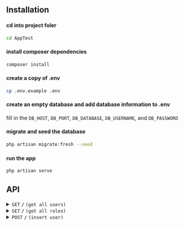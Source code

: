 ## Installation

#### cd into project foler
```sh
cd AppTest
```

#### install composer dependencies
```sh
composer install
```

#### create a copy of .env
```sh
cp .env.example .env
```

#### create an empty database and add database information to .env
fill in the `DB_HOST`, `DB_PORT`, `DB_DATABASE`, `DB_USERNAME`, and `DB_PASSWORD`

#### migrate and seed the database
```sh
php artisan migrate:fresh --seed
```

#### run the app
```sh
php artisan serve
```

## API
<details>
    <summary><code>GET</code> <code><b>/</b></code> <code>(get all users)</code></summary>
    
##### Responses
    
> | http code     | content-type                      | response                                                            |
> |---------------|-----------------------------------|---------------------------------------------------------------------|
> | `200`         | `application/json`                | {"data":[{"id":1,"name":"sample",..},..]}                           |
    
##### Example cURL

> ```javascript
> curl -X GET -H "Content-Type: application/json" http://127.0.0.1:8000/api/v1/users
> ```
    
</details>

<details>
    <summary><code>GET</code> <code><b>/</b></code> <code>(get all roles)</code></summary>
    
##### Responses
    
> | http code     | content-type                      | response                                                            |
> |---------------|-----------------------------------|---------------------------------------------------------------------|
> | `200`         | `application/json`                | {"data":[{"id":1,"description":"sample",..},..]}                           |
    
##### Example cURL

> ```javascript
> curl -X GET -H "Content-Type: application/json" http://127.0.0.1:8000/api/v1/roles
> ```
    
</details>

<details>
    <summary><code>POST</code> <code><b>/</b></code> <code>(insert user)</code></summary>

##### Parameters

> | name      |  type     | data type               | description                                                           |
> |-----------|-----------|-------------------------|-----------------------------------------------------------------------|
> | name      |  required | string   | - |
> | email     |  required | string   | - |
> | roles     |  required | array    | - |

##### Responses
    
> | http code     | content-type                      | response                                                            |
> |---------------|-----------------------------------|---------------------------------------------------------------------|
> | `201`         | `application/json`                | {"data":[{"id":1,"name":"sample",..},..]}                           |

##### Example cURL

> ```javascript
> curl -X POST -H "Content-Type: application/json" --data @post.json http://127.0.0.1:8000/api/v1/roles
> ```
</details>
